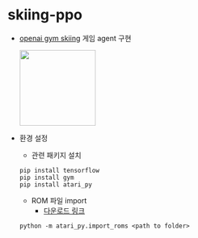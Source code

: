 # skiing-ppo

- [openai gym skiing](https://gym.openai.com/envs/Skiing-v0/) 게임 agent 구현

  <img width="150" src="https://user-images.githubusercontent.com/39723283/158948457-c111f740-b570-4e50-8bbe-31b6e800462f.png" />

- 환경 설정
  - 관련 패키지 설치
  ```shell
  pip install tensorflow
  pip install gym
  pip install atari_py
  ```
  - ROM 파일 import
    - [다운로드 링크](http://www.atarimania.com/rom_collection_archive_atari_2600_roms.html)
  ```shell
  python -m atari_py.import_roms <path to folder>
  ```
